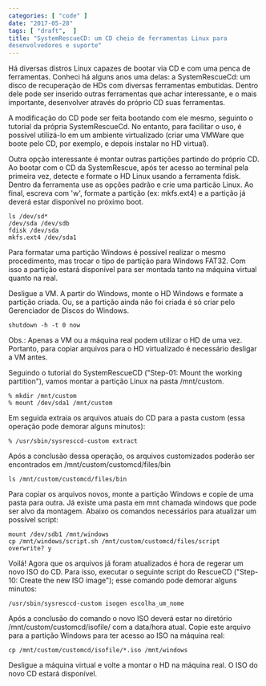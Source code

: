 ```yaml
---
categories: [ "code" ]
date: "2017-05-28"
tags: [ "draft",  ]
title: "SystemRescueCD: um CD cheio de ferramentas Linux para
desenvolvedores e suporte"
---
```

Há diversas distros Linux capazes de bootar via CD e com uma penca de
ferramentas. Conheci há alguns anos uma delas: a SystemRescueCd: um
disco de recuperação de HDs com diversas ferramentas embutidas. Dentro
dele pode ser inserido outras ferramentas que achar interessante, e o
mais importante, desenvolver através do próprio CD suas ferramentas.

A modificação do CD pode ser feita bootando com ele mesmo, seguinto o
tutorial da própria SystemRescueCd. No entanto, para facilitar o uso,
é possível utilizá-lo em um ambiente virtualizado (criar uma VMWare
que boote pelo CD, por exemplo, e depois instalar no HD virtual).

Outra opção interessante é montar outras partições partindo do
próprio CD. Ao bootar com o CD da SystemRescue, após ter acesso
ao terminal pela primeira vez, detecte e formate o HD Linux usando a
ferramenta fdisk. Dentro da ferramenta use as opções padrão e crie
uma particão Linux. Ao final, escreva com 'w', formate a partição (ex:
mkfs.ext4) e a partição já deverá estar disponível no próximo boot.

    ls /dev/sd*
    /dev/sda /dev/sdb
    fdisk /dev/sda
    mkfs.ext4 /dev/sda1

Para formatar uma partição Windows é possível realizar o mesmo
procedimento, mas trocar o tipo de partição para Windows FAT32. Com
isso a partição estará disponível para ser montada tanto na máquina
virtual quanto na real.

Desligue a VM. A partir do Windows, monte o HD Windows e formate a
partição criada. Ou, se a partição ainda não foi criada é só
criar pelo Gerenciador de Discos do Windows.

    shutdown -h -t 0 now

Obs.: Apenas a VM ou a máquina real podem utilizar o HD de uma
vez. Portanto, para copiar arquivos para o HD virtualizado é necessário
desligar a VM antes.

Seguindo o tutorial do SystemRescueCD ("Step-01: Mount the working
partition"), vamos montar a partição Linux na pasta /mnt/custom.

    % mkdir /mnt/custom
    % mount /dev/sda1 /mnt/custom

Em seguida extraia os arquivos atuais do CD para a pasta custom (essa
operação pode demorar alguns minutos):

    % /usr/sbin/sysresccd-custom extract

Após a conclusão dessa operação, os arquivos customizados poderão
ser encontrados em /mnt/custom/customcd/files/bin

    ls /mnt/custom/customcd/files/bin

Para copiar os arquivos novos, monte a partição Windows e copie de uma
pasta para outra. Já existe uma pasta em mnt chamada windows que pode
ser alvo da montagem. Abaixo os comandos necessários para atualizar um
possível script:

    mount /dev/sdb1 /mnt/windows
    cp /mnt/windows/script.sh /mnt/custom/customcd/files/script
    overwrite? y

Voilá! Agora que os arquivos já foram atualizados é hora de regerar
um novo ISO do CD. Para isso, executar o seguinte script do RescueCD
("Step-10: Create the new ISO image"); esse comando pode demorar alguns
minutos:

    /usr/sbin/sysresccd-custom isogen escolha_um_nome

Após a conclusão do comando o novo ISO deverá estar no diretório
/mnt/custom/customcd/isofile/ com a data/hora atual. Copie este arquivo
para a partição Windows para ter acesso ao ISO na máquina real:

    cp /mnt/custom/customcd/isofile/*.iso /mnt/windows

Desligue a máquina virtual e volte a montar o HD na máquina real. O
ISO do novo CD estará disponível.
